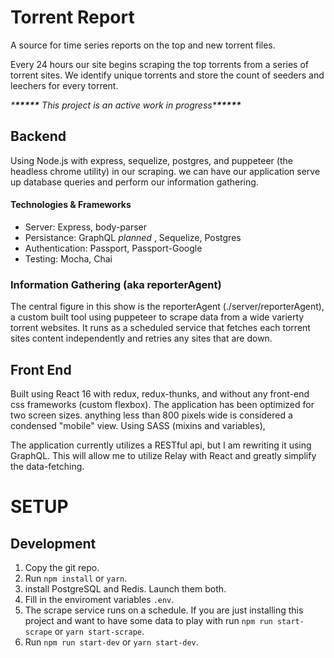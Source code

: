 # Torrent Report

A source for time series reports on the top and new torrent files.

Every 24 hours our site begins scraping the top torrents from a series of torrent sites. We identify unique torrents and store the count of seeders and leechers for every torrent.

_\***\*\*\*\*\*** This project is an active work in progress\***\*\*\*\*\***_

## Backend

Using Node.js with express, sequelize, postgres, and puppeteer (the headless chrome utility) in our scraping. we can have our application serve up database queries and perform our information gathering.

#### Technologies & Frameworks

* Server: Express, body-parser
* Persistance: GraphQL _planned_ , Sequelize, Postgres
* Authentication: Passport, Passport-Google
* Testing: Mocha, Chai

### Information Gathering (aka reporterAgent)

The central figure in this show is the reporterAgent (./server/reporterAgent), a custom built tool using puppeteer to scrape data from a wide varierty torrent websites. It runs as a scheduled service that fetches each torrent sites content independently and retries any sites that are down.

## Front End

Built using React 16 with redux, redux-thunks, and without any front-end css frameworks (custom flexbox). The application has been optimized for two screen sizes. anything less than 800 pixels wide is considered a condensed "mobile" view. Using SASS (mixins and variables),

The application currently utilizes a RESTful api, but I am rewriting it using GraphQL. This will allow me to utilize Relay with React and greatly simplify the data-fetching.

# SETUP

## Development

1.  Copy the git repo.
2.  Run `npm install` or `yarn`.
3.  install PostgreSQL and Redis. Launch them both.
4.  Fill in the enviroment variables `.env`.
5.  The scrape service runs on a schedule. If you are just installing this project and want to have some data to play with run `npm run start-scrape` or `yarn start-scrape`.
6.  Run `npm run start-dev` or `yarn start-dev`.
